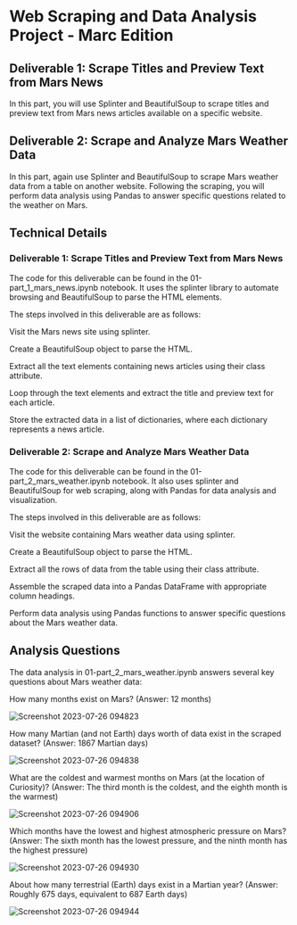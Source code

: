 # Web Scraping and Data Analysis Project - Marc Edition

## Deliverable 1: Scrape Titles and Preview Text from Mars News

In this part, you will use Splinter and BeautifulSoup to scrape titles and preview text from Mars news articles available on a specific website.

## Deliverable 2: Scrape and Analyze Mars Weather Data

In this part, again use Splinter and BeautifulSoup to scrape Mars weather data from a table on another website. Following the scraping, you will perform data analysis using Pandas to answer specific questions related to the weather on Mars.

## Technical Details

### Deliverable 1: Scrape Titles and Preview Text from Mars News
The code for this deliverable can be found in the 01-part_1_mars_news.ipynb notebook. It uses the splinter library to automate browsing and BeautifulSoup to parse the HTML elements.

The steps involved in this deliverable are as follows:

Visit the Mars news site using splinter.

Create a BeautifulSoup object to parse the HTML.

Extract all the text elements containing news articles using their class attribute.

Loop through the text elements and extract the title and preview text for each article.

Store the extracted data in a list of dictionaries, where each dictionary represents a news article.

### Deliverable 2: Scrape and Analyze Mars Weather Data

The code for this deliverable can be found in the 01-part_2_mars_weather.ipynb notebook. It also uses splinter and BeautifulSoup for web scraping, along with Pandas for data analysis and visualization.

The steps involved in this deliverable are as follows:

Visit the website containing Mars weather data using splinter.

Create a BeautifulSoup object to parse the HTML.

Extract all the rows of data from the table using their class attribute.

Assemble the scraped data into a Pandas DataFrame with appropriate column headings.

Perform data analysis using Pandas functions to answer specific questions about the Mars weather data.

## Analysis Questions

The data analysis in 01-part_2_mars_weather.ipynb answers several key questions about Mars weather data:

How many months exist on Mars? (Answer: 12 months)

![Screenshot 2023-07-26 094823](https://github.com/ehsanshahrabi/Data-Collection-challenge/assets/124327258/65d3ed3b-66ce-4818-94ef-7293a98be7ad)

How many Martian (and not Earth) days worth of data exist in the scraped dataset? (Answer: 1867 Martian days)

![Screenshot 2023-07-26 094838](https://github.com/ehsanshahrabi/Data-Collection-challenge/assets/124327258/6a96a29e-8543-4503-9916-b5fca9b907dc)

What are the coldest and warmest months on Mars (at the location of Curiosity)? (Answer: The third month is the coldest, and the eighth month is the warmest)

![Screenshot 2023-07-26 094906](https://github.com/ehsanshahrabi/Data-Collection-challenge/assets/124327258/6752a75d-c8e5-41f3-af5e-3386135166c1)

Which months have the lowest and highest atmospheric pressure on Mars? (Answer: The sixth month has the lowest pressure, and the ninth month has the highest pressure)

![Screenshot 2023-07-26 094930](https://github.com/ehsanshahrabi/Data-Collection-challenge/assets/124327258/6d082ea3-c651-44c0-acf4-2d516153109d)

About how many terrestrial (Earth) days exist in a Martian year? (Answer: Roughly 675 days, equivalent to 687 Earth days)

![Screenshot 2023-07-26 094944](https://github.com/ehsanshahrabi/Data-Collection-challenge/assets/124327258/3b3d6c31-4267-45c6-bbee-d1ff757b688a)
